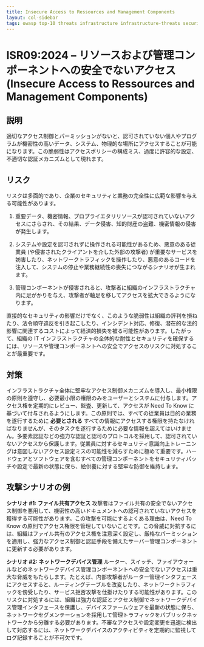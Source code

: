 ```yaml
---
title: Insecure Access to Ressources and Management Components
layout: col-sidebar
tags: owasp top-10 threats infrastructure infrastructure-threats security risks infrastructure-security-risks insecure access to resources and management components isr09
---
```


# ISR09:2024 – リソースおよび管理コンポーネントへの安全でないアクセス (Insecure Access to Ressources and Management Components)

## 説明

適切なアクセス制御とパーミッションがないと、認可されていない個人やプログラムが機密性の高いデータ、システム、物理的な場所にアクセスすることが可能になります。この脆弱性はアクセスポリシーの構成ミス、過度に許容的な設定、不適切な認証メカニズムとして現れます。

## リスク

リスクは多面的であり、企業のセキュリティと業務の完全性に広範な影響を与える可能性があります。

1. 重要データ、機密情報、プロプライエタリリソースが認可されていないアクセスにさらされ、その結果、データ侵害、知的財産の盗難、機密情報の侵害が発生します。

2. システムや設定を認可されずに操作される可能性があるため、悪意のある従業員 (や侵害されたクライアントを介した外部の攻撃者) が重要なサービスを妨害したり、ネットワークトラフィックを操作したり、悪意のあるコードを注入して、システムの停止や業務継続性の喪失につながるシナリオが生まれます。

3. 管理コンポーネントが侵害されると、攻撃者に組織のインフラストラクチャ内に足がかりを与え、攻撃者が軸足を移してアクセスを拡大できるようになります。

直接的なセキュリティの影響だけでなく、このような脆弱性は組織の評判を損ねたり、法令順守違反を引き起こしたり、インシデント対応、修復、潜在的な法的影響に関連するコストによって経済的損失を被る可能性があります。したがって、組織の IT インフラストラクチャの全体的な耐性とセキュリティを確保するには、リソースや管理コンポーネントへの安全でアクセスのリスクに対処することが最重要です。

## 対策

インフラストラクチャ全体に堅牢なアクセス制御メカニズムを導入し、最小権限の原則を遵守し、必要最小限の権限のみをユーザーとシステムに付与します。アクセス権を定期的にレビュー、監査、更新して、アクセスが Need To Know に基づいて付与されるようにします。この原則では、すべての従業員は目的の業務を遂行するために **必要とされる** すべての情報にアクセスする権限を持たなければなりませんが、そのタスクを遂行するために必要な情報を超えてはいけません。多要素認証などの強力な認証と認可のプロトコルを採用して、認可されていないアクセスから保護します。従業員に対するセキュリティ意識向上トレーニングは意図しないアクセス設定ミスの可能性を減らすために極めて重要です。ハードウェアとソフトウェアを含むすべての管理コンポーネントをセキュリティパッチや設定で最新の状態に保ち、絵供養に対する堅牢な防御を維持します。

## 攻撃シナリオの例

**シナリオ #1: ファイル共有アクセス**
攻撃者はファイル共有の安全でないアクセス制御を悪用して、機密性の高いドキュメントへの認可されていないアクセスを獲得する可能性があります。この攻撃を可能にするよくある理由は、Need To Know の原則でアクセス権限を管理していないことです。この脅威に対抗するには、組織はファイル共有のアクセス権を注意深く設定し、厳格なパーミッションを適用し、強力なアクセス制御と認証手段を備えたサーバー管理コンポーネントに更新する必要があります。

**シナリオ #2: ネットワークデバイス管理**
ルーター、スイッチ、ファイアウォールなどのネットワークデバイス管理コンポーネントへの安全でないアクセスは重大な脅威をもたらします。たとえば、内部攻撃者がルーター管理インタフェースにアクセスすると、ルーティングテーブルを改変したり、ネットワークトラフィックを傍受したり、サービス拒否攻撃を仕掛けたりする可能性があります。このリスクに対処するには、組織は強力な認証とアクセス制御でネットワークデバイス管理インタフェースを保護し、デバイスファームウェアを最新の状態に保ち、ネットワークセグメンテーションを採用して管理トラフィックをパブリックネットワークから分離する必要があります。不審なアクセスや設定変更を迅速に検出して対応するには、ネットワークデバイスのアクティビティを定期的に監視してログ記録することが不可欠です。
